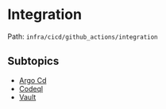 # Integration

Path: `infra/cicd/github_actions/integration`

## Subtopics
- [Argo Cd](./argo_cd/README.md)
- [Codeql](./codeql/README.md)
- [Vault](./vault/README.md)
